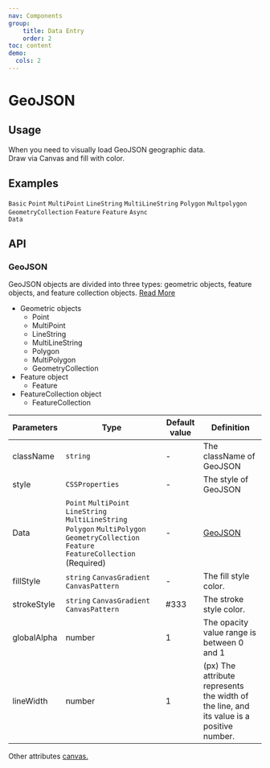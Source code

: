 ```yaml
---
nav: Components
group: 
    title: Data Entry
    order: 2
toc: content
demo:
  cols: 2
---
```


# GeoJSON

## Usage

When you need to visually load GeoJSON geographic data.  
Draw via Canvas and fill with color.


## Examples

<code src="../../packages/ui/examples/geojson/basic.tsx" description="If the component defines a canvas property, it will be inherited and applied to the geometry object.">Basic</code>
<code src="../../packages/ui/examples/geojson/point.tsx" description="The single point is displayed in the middle area of ​​the canvas by default.">Point</code>
<code src="../../packages/ui/examples/geojson/mult-point.tsx" description="Multipoint will calculate the geographical coordinates and draw them on the canvas area in equal proportions.">MultiPoint</code>
<code src="../../packages/ui/examples/geojson/line-string.tsx">LineString</code>
<code src="../../packages/ui/examples/geojson/mult-line-string.tsx">MultiLineString</code>
<code src="../../packages/ui/examples/geojson/polygon.tsx">Polygon</code>
<code src="../../packages/ui/examples/geojson/mult-polygon.tsx" description="Polygon with hole.">Multpolygon</code>
<code src="../../packages/ui/examples/geojson/geometry-collection.tsx">GeometryCollection</code>
<code src="../../packages/ui/examples/geojson/feature.tsx" description="If the component defines a canvas property, it will be inherited and applied to the feature object, and the properties of the feature object will also be inherited and applied to the geometry object. Characteristic object types include `Point`、`MultiPoint`、`LineString`、`MultiLineString`、`Polygon` adn `MultiPolygon`。">Feature</code>
<code src="../../packages/ui/examples/geojson/feature-collection.tsx" description="While inheriting the component canvas properties, it supports setting properties individually for each Feature object.">Feature</code>
<code src="../../packages/ui/examples/geojson/load-feature-collection.tsx">Async Data</code>



## API

### GeoJSON

GeoJSON objects are divided into three types: geometric objects, feature objects, and feature collection objects. [Read More](https://blog.emooa.com/2023/10/10/geojson/)

- Geometric objects
  - Point
  - MultiPoint
  - LineString
  - MultiLineString
  - Polygon
  - MultiPolygon
  - GeometryCollection
- Feature object 
  - Feature
- FeatureCollection object
  - FeatureCollection

| **Parameters** | **Type** | **Default value** | **Definition** |
| --- | --- | --- | --- |
| className | `string`              | -        | The className of GeoJSON     |
| style     | `CSSProperties`       | -        | The style of GeoJSON    	    |
| Data |`Point` `MultiPoint` `LineString` `MultiLineString` `Polygon` `MultiPolygon` `GeometryCollection` `Feature` `FeatureCollection` (Required) | - | [GeoJSON](https://geojson.org/) |
| fillStyle | `string` `CanvasGradient` `CanvasPattern` | - | The fill style color. |
| strokeStyle | `string` `CanvasGradient` `CanvasPattern` | #333 | The stroke style color. |
| globalAlpha | number | 1 | The opacity value range is between 0 and 1 |
| lineWidth | number | 1 | (px) The attribute represents the width of the line, and its value is a positive number. |

Other attributes [canvas.](https://developer.mozilla.org/en-US/docs/Web/API/HTMLCanvasElement)
